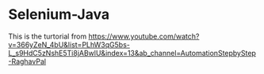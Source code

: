 # Selenium-Java
This is the turtorial from https://www.youtube.com/watch?v=366yZeN_4bU&list=PLhW3qG5bs-L_s9HdC5zNshE5Ti8jABwlU&index=13&ab_channel=AutomationStepbyStep-RaghavPal
